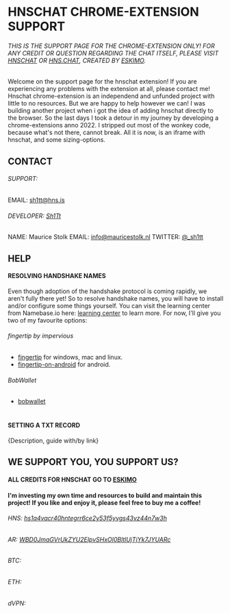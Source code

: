 # HNSCHAT CHROME-EXTENSION SUPPORT

###### THIS IS THE SUPPORT PAGE FOR THE CHROME-EXTENSION ONLY! FOR ANY CREDIT OR QUESTION REGARDING THE CHAT ITSELF, PLEASE VISIT [HNSCHAT](https://hnschat/) OR [HNS.CHAT](https://hns.chat/), CREATED BY [ESKIMO](https://github.com/eskimo).

<!-- LOGO -->
Welcome on the support page for the hnschat extension! 
If you are experiencing any problems with the extension at all, please contact me!
Hnschat chrome-extension is an independend and unfunded project with little to no resources. But we are happy to help however we can!
I was building another project when i got the idea of adding hnschat directly to the browser. So the last days I took a detour in my journey by developing a chrome-extensions anno 2022. I stripped out most of the wonkey code, because what's not there, cannot break. All it is now, is an iframe with hnschat, and some sizing-options.
##

## CONTACT

###### SUPPORT:
<!-- AVATAR -->
EMAIL: [sh1tt@hns.is](sh1tt@hns.is)

###### DEVELOPER: [Sh1Tt](sh1tt.hns.is)
<!-- AVATAR -->
NAME: Maurice Stolk
EMAIL: [info@mauricestolk.nl](info@mauricestolk.nl)
TWITTER: [@_sh1tt](twitter.com/sh1tt)

##

## HELP

#### RESOLVING HANDSHAKE NAMES
Even though adoption of the handshake protocol is coming rapidly, we aren't fully there yet!
So to resolve handshake names, you will have to install and/or configure some things yourself.
You can visit the learning center from Namebase.io here: [learning center](namebase.io/learningcenter) to learn more.
For now, I'll give you two of my favourite options:
###### fingertip by impervious
- [fingertip](impervious.com/fingertip.html) for windows, mac and linux.
- [fingertip-on-android](https://gist.github.com/Noxturnix/d47eeab10ef95636391507b28ec84ff4) for android.
###### BobWallet
- [bobwallet](bobwallet.io)

#

#### SETTING A TXT RECORD

{Description, guide with/by link}

##

## WE SUPPORT YOU, YOU SUPPORT US?

#### ALL CREDITS FOR HNSCHAT GO TO [ESKIMO](https://github.com/eskimo)

#### I'm investing my own time and resources to build and maintain this project! If you like and enjoy it, please feel free to buy me a coffee!
###### HNS: [hs1q4vacr40hntegrr6ce2y53f5yvgs43vz44n7w3h](hs1q4vacr40hntegrr6ce2y53f5yvgs43vz44n7w3h)
###### AR: [WBD0JmaGVrUkZYU2ElpvSHxOl0BltlUjTjYk7JYUARc](WBD0JmaGVrUkZYU2ElpvSHxOl0BltlUjTjYk7JYUARc)
###### BTC:
###### ETH:
###### dVPN:

##
